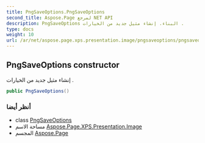 ```yaml
---
title: PngSaveOptions.PngSaveOptions
second_title: Aspose.Page لمرجع NET API
description: PngSaveOptions البناء. إنشاء مثيل جديد من الخيارات .
type: docs
weight: 10
url: /ar/net/aspose.page.xps.presentation.image/pngsaveoptions/pngsaveoptions/
---
```

## PngSaveOptions constructor

إنشاء مثيل جديد من الخيارات .

```csharp
public PngSaveOptions()
```

### أنظر أيضا

* class [PngSaveOptions](../)
* مساحة الاسم [Aspose.Page.XPS.Presentation.Image](../../pngsaveoptions/)
* المجسم [Aspose.Page](../../../)


